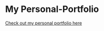 # My Personal-Portfolio
[Check out my personal portfolio here](https://crysta-jeffcoat.herokuapp.com)
